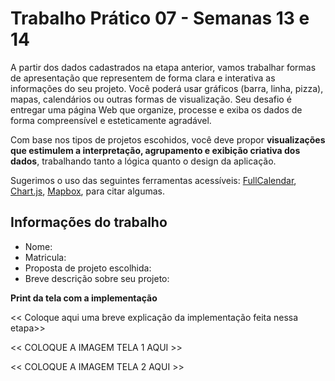
# Trabalho Prático 07 - Semanas 13 e 14

A partir dos dados cadastrados na etapa anterior, vamos trabalhar formas de apresentação que representem de forma clara e interativa as informações do seu projeto. Você poderá usar gráficos (barra, linha, pizza), mapas, calendários ou outras formas de visualização. Seu desafio é entregar uma página Web que organize, processe e exiba os dados de forma compreensível e esteticamente agradável.

Com base nos tipos de projetos escohidos, você deve propor **visualizações que estimulem a interpretação, agrupamento e exibição criativa dos dados**, trabalhando tanto a lógica quanto o design da aplicação.

Sugerimos o uso das seguintes ferramentas acessíveis: [FullCalendar](https://fullcalendar.io/), [Chart.js](https://www.chartjs.org/), [Mapbox](https://docs.mapbox.com/api/), para citar algumas.

## Informações do trabalho

- Nome:
- Matricula:
- Proposta de projeto escolhida:
- Breve descrição sobre seu projeto:

**Print da tela com a implementação**

<< Coloque aqui uma breve explicação da implementação feita nessa etapa>>

<<  COLOQUE A IMAGEM TELA 1 AQUI >>

<<  COLOQUE A IMAGEM TELA 2 AQUI >>
